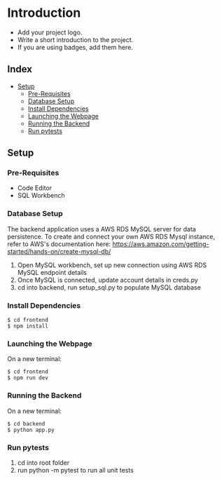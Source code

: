 # Introduction
- Add your project logo.
- Write a short introduction to the project.
- If you are using badges, add them here.

## Index
- [Setup](#setup)
  - [Pre-Requisites](#pre-requisites)
  - [Database Setup](#database-setup)
  - [Install Dependencies](#install-dependencies)
  - [Launching the Webpage](#launching-the-webpage)
  - [Running the Backend](#running-the-backend)
  - [Run pytests](#run-pytest)

## Setup
### Pre-Requisites
- Code Editor
- SQL Workbench

### Database Setup
The backend application uses a AWS RDS MySQL server for data persistence. To create and connect your own AWS RDS Mysql instance, refer to AWS's documentation here: https://aws.amazon.com/getting-started/hands-on/create-mysql-db/
1. Open MySQL workbench, set up new connection using AWS RDS MySQL endpoint details
2. Once MySQL is connected, update account details in creds.py
3. cd into backend, run setup_sql.py to populate MySQL database

### Install Dependencies
```
$ cd frontend
$ npm install
```

### Launching the Webpage
On a new terminal:
```
$ cd frontend
$ npm run dev
```

### Running the Backend
On a new terminal:
```
$ cd backend
$ python app.py
```

### Run pytests
1. cd into root folder
2. run python -m pytest to run all unit tests


